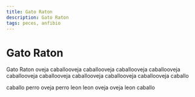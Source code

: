 ```yaml
---
title: Gato Raton
description: Gato Raton
tags: peces, anfibio
---
```


# Gato Raton

Gato Raton oveja caballooveja caballooveja caballooveja caballooveja caballooveja caballooveja caballooveja caballooveja caballooveja caballo

caballo perro oveja perro leon leon oveja oveja leon caballo